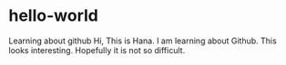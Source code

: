 # hello-world
Learning about github
Hi,
This is Hana. I am learning about Github. This looks interesting. 
Hopefully it is not so difficult. 
